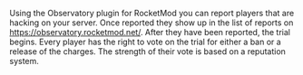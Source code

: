 Using the Observatory plugin for RocketMod you can report players that are hacking on your server. Once reported they show up in the list of reports on https://observatory.rocketmod.net/. After they have been reported, the trial begins.
Every player has the right to vote on the trial for either a ban or a release of the charges. The strength of their vote is based on a reputation system.
